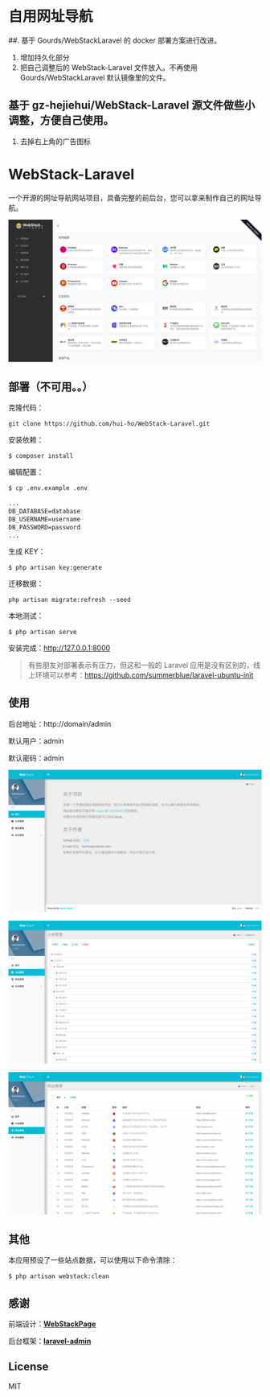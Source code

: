 # 自用网址导航
##. 基于 Gourds/WebStackLaravel 的 docker 部署方案进行改进。
  1. 增加持久化部分
  2. 把自己调整后的 WebStack-Laravel 文件放入。不再使用 Gourds/WebStackLaravel 默认镜像里的文件。
  

## 基于 gz-hejiehui/WebStack-Laravel 源文件做些小调整，方便自己使用。
  1. 去掉右上角的广告图标




# WebStack-Laravel

一个开源的网址导航网站项目，具备完整的前后台，您可以拿来制作自己的网址导航。

![首页](public/screen/01.png)



## 部署（不可用。。）

克隆代码：

```shell
git clone https://github.com/hui-ho/WebStack-Laravel.git
```

安装依赖：

```shell
$ composer install
```

编辑配置：

```
$ cp .env.example .env
```

```
...
DB_DATABASE=database
DB_USERNAME=username
DB_PASSWORD=password
...
```

生成 KEY：

```shell
$ php artisan key:generate  
```

迁移数据：

```shell
php artisan migrate:refresh --seed
```

本地测试：

```shell
$ php artisan serve
```

安装完成：http://127.0.0.1:8000

> 有些朋友对部署表示有压力，但这和一般的 Laravel 应用是没有区别的，线上环境可以参考：https://github.com/summerblue/laravel-ubuntu-init


## 使用

后台地址：http://domain/admin

默认用户：admin

默认密码：admin

![主页](public/screen/02.png)

![分类](public/screen/03.png)

![网站](public/screen/04.png)


## 其他

本应用预设了一些站点数据，可以使用以下命令清除：

```shell
$ php artisan webstack:clean
```


## 感谢

前端设计：[**WebStackPage**](https://github.com/WebStackPage/WebStackPage.github.io)

后台框架：[**laravel-admin**](https://github.com/z-song/laravel-admin)



## License

MIT
